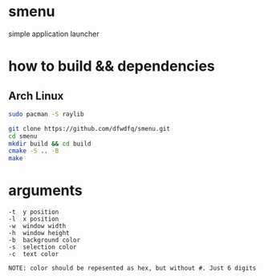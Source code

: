 # smenu
simple application launcher

# how to build && dependencies
## Arch Linux
```bash
sudo pacman -S raylib

git clone https://github.com/dfwdfq/smenu.git
cd smenu
mkdir build && cd build
cmake -S .. -B
make
```
# arguments
```
-t  y position
-l  x position
-w  window width
-h  window height
-b  background color
-s  selection color
-c  text color

NOTE: color should be repesented as hex, but without #. Just 6 digits
```
